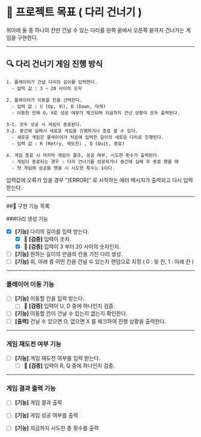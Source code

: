 # 🎯 프로젝트 목표 ( 다리 건너기 )

위아래 둘 중 하나의 칸만 건널 수 있는 다리를 왼쪽 끝에서 오른쪽 끝까지 건너가는 게임을 구현한다.

---

## 🔍 다리 건너기 게임 진행 방식
```
1. 플레이어가 건널 다리의 길이를 입력한다. 
  - 입력 값 : 3 ~ 20 사이의 숫자
  
2. 플레이어가 이동할 칸을 선택한다. 
  - 입력 값 : U (Up, 위), D (Down, 아래)
  - 이동한 칸에 O, X로 성공 여부가 체크되며 지금까지 건넌 상황이 모두 출력된다.
  
3-1. 모두 성공 시 게임이 종료된다.
3-2. 중간에 실패시 새로운 게임을 진행하거나 종료 할 수 있다.
  - 새로운 게임은 플레이어가 처음에 입력한 길이의 새로운 다리로 진행된다.
  - 입력 값 : R (Retry, 재도전) , Q (Quit, 종료)

4. 게임 종료 시 마지막 게임의 결과, 성공 여부, 시도한 횟수가 출력된다.
  - 게임이 종료되는 경우 : 다리 건너기를 성공하거나 중간에 실패 후 종료 했을 때
  - 첫 게임에 성공을 햇을 시 시도한 횟수는 1이다.
```
입력값에 오류가 있을 경우 "[ERROR]" 로 시작하는 에러 메시지가 출력되고 다시 입력 받는다.

---

##📖 구현 기능 목록

###다리 생성 기능
- [X] **[기능]** 다리의 길이를 입력 받는다.
  - [X] 🚨 **[검증]** 입력이 숫자.
  - [X] 🚨 **[검증]** 입력이 3 부터 20 사이의 숫자인지.
- [ ] **[기능]** 원하는 길이의 만큼의 칸을 가진 다리 생성.
- [ ] **[기능]** 위, 아래 중 어떤 칸을 건널 수 있는지 랜덤으로 지정 ( 0 : 윗 칸, 1 : 아래 칸 )
---
### 플레이어 이동 기능
- [ ] **[기능]** 이동할 칸을 입력 받는다.
  - [ ] 🚨 **[검증]** 입력이 U, D 중에 하나인지 검증.
- [ ] **[기능]** 이동할 칸이 건널 수 있는지 없는지 확인한다.
- [ ] **[출력]** 건널 수 있으면 O, 없으면 X 를 체크하여 진행 상황을 출력한다.
---
### 게임 재도전 여부 기능
- [ ] **[기능]** 게임 재도전 여부를 입력 받는다.
  - [ ] 🚨 **[검증]** 입력이 R, Q 중에 하나인지 검증.
---
### 게임 결과 출력 기능
- [ ] **[기능]** 게임 결과 출력
- [ ] **[기능]** 게임 성공 여부를 출력
- [ ] **[기능]** 지금까지 시도한 총 횟수를 출력

